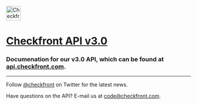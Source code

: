 
<a href="https://www.checkfront.com?cfcp=api">
    <img src="https://cdn.checkfront.com/wp-content/themes/checkfront-redesign/resources/assets/images/logos/checkfront/Checkfront_Color.png" height="40" alt="Checkfront" />
</a>

# [Checkfront API v3.0](http://api.checkfront.com/)

### Documenation for our v3.0 API, which can be found at [api.checkfront.com](http://api.checkfront.com/).

---

Follow [@checkfront](https://twitter.com/checkfront) on Twitter for the latest news.

Have questions on the API?  E-mail us at [code@checkfront.com](mailto:code@checkfront.com).

